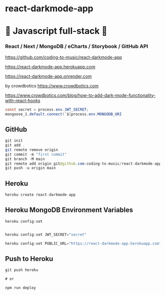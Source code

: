 # react-darkmode-app

# 🚀 Javascript full-stack 🚀

### React / Next / MongoDB / eCharts / Storybook / GitHub API

https://github.com/coding-to-music/react-darkmode-app

https://react-darkmode-app.herokuapp.com

https://react-darkmode-app.onrender.com

by crowdbotics https://www.crowdbotics.com

https://www.crowdbotics.com/blog/how-to-add-dark-mode-functionality-with-react-hooks

```java
const secret = process.env.JWT_SECRET;
mongoose_1.default.connect(`${process.env.MONGODB_URI
```

## GitHub

```java
git init
git add .
git remote remove origin
git commit -m "first commit"
git branch -M main
git remote add origin git@github.com:coding-to-music/react-darkmode-app.git
git push -u origin main

```

## Heroku

```java
heroku create react-darkmode-app
```

## Heroku MongoDB Environment Variables

```java
heroku config:set


heroku config:set JWT_SECRET="secret"

heroku config:set PUBLIC_URL="https://react-darkmode-app.herokuapp.com"
```

## Push to Heroku

```java
git push heroku

# or

npm run deploy
```

